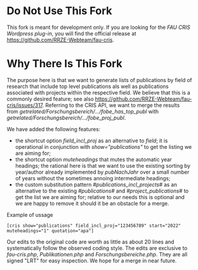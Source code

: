 Do Not Use This Fork
====================

This fork is meant for development only. If you are looking for the *FAU CRIS Wordpress plug-in*, you will find the official release at https://github.com/RRZE-Webteam/fau-cris.

Why There Is This Fork 
======================
The purpose here is that we want to generate lists of publications by field of research that include top level publications als well as publications associated with projects within the respective field. We believe that this is a commonly desired feature; see also https://github.com/RRZE-Webteam/fau-cris/issues/317. Referring to the CRIS API, we want to merge the results from *getrelated/Forschungsbereich/.../fobe_has_top_publ* with *getrelated/Forschungsbereich/.../fobe_proj_publ*.

We have added the following features:
- the shortcut option *field_incl_proj* as an alternative to *field*; it is operational in conjunction with *show="publications"* to get the listing we are aiming for;
- the shortcut option *muteheadings* that mutes the automatic year headings; the rational here is that we want to use the existing sorting by year/author already implemented by *pubNachJahr* over a small number of years without the sometimes annoing intermediate headings;
- the custom substitution pattern *#publications_incl_projects#* as an alternative to the existing *#publications#* and *#project_publications#* to get the list we are aiming for; relative to our needs this is optional and we are happy to remove it should it be an obstacle for a merge.

Example of ussage

    [cris show="publications" field_incl_proj="123456789" start="2022" muteheadings="1" quotation="apa"]

Our edits to the original code are worth as little as about 20 lines and systematically follow the observed coding style. The edits are exclusive to *fau-cris.php*, *Publikationen.php* and *Forschungsbereiche.php*. They are all signed "LRT" for easy inspection. We hope for a merge in near future. 
